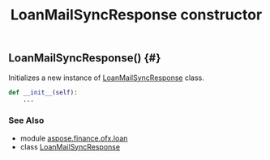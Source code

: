﻿---
title: LoanMailSyncResponse constructor
second_title: Aspose.Finance for Python via .NET API References
description: 
type: docs
weight: 10
url: /python-net/aspose.finance.ofx.loan/loanmailsyncresponse/__init__/
is_root: false
---

## LoanMailSyncResponse() {#}

Initializes a new instance of [LoanMailSyncResponse](/finance/python-net/aspose.finance.ofx.loan/loanmailsyncresponse) class.



```python
def __init__(self):
    ...
```





### See Also
* module [aspose.finance.ofx.loan](../../)
* class [LoanMailSyncResponse](/finance/python-net/aspose.finance.ofx.loan/loanmailsyncresponse)
